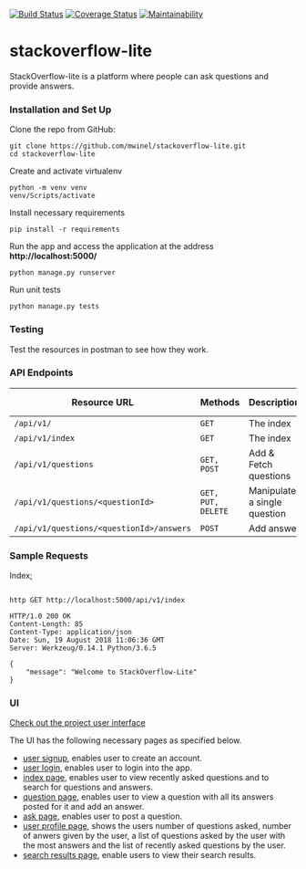 [![Build Status](https://travis-ci.org/mwinel/stackoverflow-lite.svg?branch=stackoverflow-lite-travis-ci)](https://travis-ci.org/mwinel/stackoverflow-lite)  [![Coverage Status](https://coveralls.io/repos/github/mwinel/stackoverflow-lite/badge.svg?branch=master)](https://coveralls.io/github/mwinel/stackoverflow-lite?branch=master)  [![Maintainability](https://api.codeclimate.com/v1/badges/1eb372f598d4bfd45f3f/maintainability)](https://codeclimate.com/github/mwinel/stackoverflow-lite/maintainability)

# stackoverflow-lite
StackOverflow-lite is a platform where people can ask questions and provide answers.

### Installation and Set Up

Clone the repo from GitHub:

```
git clone https://github.com/mwinel/stackoverflow-lite.git
cd stackoverflow-lite
```

Create and activate virtualenv

```
python -m venv venv
venv/Scripts/activate
```

Install necessary requirements

```
pip install -r requirements
```

Run the app and access the application at the address **http://localhost:5000/**

```
python manage.py runserver
```

Run unit tests

```
python manage.py tests
```

### Testing

Test the resources in postman to see how they work.

### API Endpoints

| Resource URL | Methods | Description | Requires Token |
| -------- | ------------- | --------- |--------------- |
| `/api/v1/` | `GET`  | The index | `FALSE` |
| `/api/v1/index` | `GET`  | The index | `FALSE` |
| `/api/v1/questions` | `GET, POST` | Add & Fetch questions | `FALSE` |
| `/api/v1/questions/<questionId>` | `GET, PUT, DELETE` | Manipulate a single question | `FALSE` |
| `/api/v1/questions/<questionId>/answers` | `POST` | Add answer | `FALSE` |

### Sample Requests

Index;
```

http GET http://localhost:5000/api/v1/index

HTTP/1.0 200 OK
Content-Length: 85
Content-Type: application/json
Date: Sun, 19 August 2018 11:06:36 GMT
Server: Werkzeug/0.14.1 Python/3.6.5

{
    "message": "Welcome to StackOverflow-Lite"
}

```

### UI
[Check out the project user interface](https://mwinel.github.io/stackoverflow-lite/UI/index.html)

The UI has the following necessary pages as specified below.

- [user signup](https://mwinel.github.io/stackoverflow-lite/UI/signup.html), enables user to create an account.
- [user login](https://mwinel.github.io/stackoverflow-lite/UI/login.html), enables user to login into the app.
- [index page](https://mwinel.github.io/stackoverflow-lite/UI/index.html), enables user to view recently asked questions and to search for questions and answers.
- [question page](https://mwinel.github.io/stackoverflow-lite/UI/question.html), enables user to view a question with all its answers posted for it and add an answer.
- [ask page](https://mwinel.github.io/stackoverflow-lite/UI/ask.html), enables user to post a question.
- [user profile page](https://mwinel.github.io/stackoverflow-lite/UI/user_profile.html), shows the users number of questions asked, number of anwers given by the user, a list of questions asked by the user with the most answers and the list of recently asked questions by the user.
- [search results page](https://mwinel.github.io/stackoverflow-lite/UI/search_results.html), enable users to view their search results.

